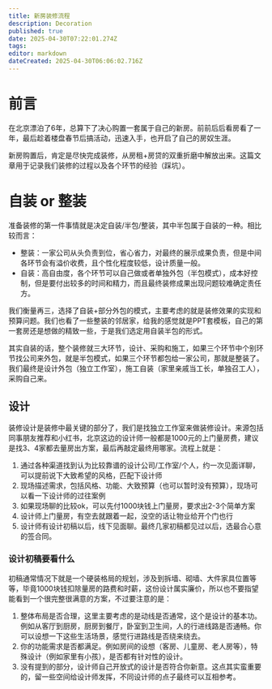 ```yaml
---
title: 新房装修流程
description: Decoration
published: true
date: 2025-04-30T07:22:01.274Z
tags: 
editor: markdown
dateCreated: 2025-04-30T06:06:02.716Z
---
```


# 前言
在北京漂泊了6年，总算下了决心购置一套属于自己的新房。前前后后看房看了一年，最后趁着楼盘春节后搞活动，迅速入手，也开启了自己的房奴生涯。

新房购置后，肯定是尽快完成装修，从房租+房贷的双重折磨中解放出来。这篇文章用于记录我们装修的过程以及各个环节的经验（踩坑）。


# 自装 or 整装
准备装修的第一件事情就是决定自装/半包/整装，其中半包属于自装的一种。相比较而言：

- 整装：一家公司从头负责到位，省心省力，对最终的展示成果负责，但是中间各环节会有溢价收费，且个性化程度较低，设计质量一般。
- 自装：高自由度，各个环节可以自己做或者单独外包（半包模式），成本好控制，但是要付出较多的时间和精力，而且最终装修成果出现问题较难确定责任方。

我们衡量再三，选择了自装+部分外包的模式，主要考虑的就是装修效果的实现和预算问题。我们也看了一些整装的邻居家，给我的感觉就是PPT套模板，自己的第一套房还是想做的精致一些，于是我们选定用自装半包的形式。

其实自装的话，整个装修就三大环节，设计、采购和施工，如果三个环节中个别环节找公司来外包，就是半包模式，如果三个环节都包给一家公司，那就是整装了。我们最终是设计外包（独立工作室），施工自装（家里亲戚当工长，单独召工人），采购自己来。

## 设计
装修设计是装修中最关键的部分了，我们是找独立工作室来做装修设计。来源包括同事朋友推荐和小红书，北京这边的设计师一般都是1000元的上门量房费，建议是找3、4家都去量房出方案，最后再敲定最终用哪家。流程上就是：

1. 通过各种渠道找到认为比较靠谱的设计公司/工作室/个人，约一次见面详聊，可以提前说下大致希望的风格，匹配下设计师
2. 现场描述需求，包括风格、功能、大致预算（也可以暂时没有预算），现场可以看一下设计师的过往案例
3. 如果现场聊的比较ok，可以先付1000块钱上门量房，要求出2-3个简单方案
4. 设计师上门量房，有空去就跟着一起，没空的话让物业给开个门也行
5. 设计师有设计初稿以后，线下见面聊。最终几家初稿都见过以后，选最合心意的签合同。

### 设计初稿要看什么
初稿通常情况下就是一个硬装格局的规划，涉及到拆墙、砌墙、大件家具位置等等，毕竟1000块钱扣除量房的路费和时薪，这份设计属实廉价，所以也不要指望能看到一个很完整很满意的方案，不过要注意的是：

1. 整体布局是否合理，这里主要考虑的是动线是否通常，这个是设计的基本功。例如从客厅到厨房，厨房到餐厅，卧室到卫生间，人的行进线路是否通畅。你可以设想一下这些生活场景，感觉行进路线是否绕来绕去。
2. 你的功能需求是否都满足。例如房间的设想（客房、儿童房、老人房等），特殊设计（例如家里有小孩），是否都有针对性的设计。
3. 没有提到的部分，设计师自己开放式的设计是否符合你新意。这点其实蛮重要的，留一些空间给设计师发挥，不同设计师的点子最终可以互相参考。